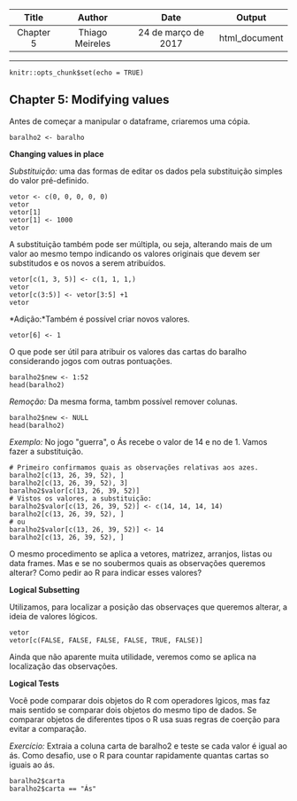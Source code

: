 | Title    | Author        |Date               | Output      |
|:--------:|:-------------:|:-----------------:|:-----------:|
|Chapter 5 |Thiago Meireles|24 de março de 2017|html_document|
---

```{r setup, include=FALSE}
knitr::opts_chunk$set(echo = TRUE)
```

## Chapter 5: Modifying values

Antes de começar a manipular o dataframe, criaremos uma cópia.
```
baralho2 <- baralho
```

**Changing values in place**

*Substituição:* uma das formas de editar os dados  pela substituição simples do valor pré-definido.
```
vetor <- c(0, 0, 0, 0, 0)
vetor
vetor[1]
vetor[1] <- 1000
vetor
```
A substituição também pode ser múltipla, ou seja, alterando mais de um valor ao mesmo tempo indicando os valores originais que devem ser substitudos e os novos a serem atribuídos.
```
vetor[c(1, 3, 5)] <- c(1, 1, 1,)
vetor
vetor[c(3:5)] <- vetor[3:5] +1
vetor
```
*Adição:*Também é possível criar novos valores.
```
vetor[6] <- 1
```
O que pode ser útil para atribuir os valores das cartas do baralho considerando jogos com outras pontuações.
```
baralho2$new <- 1:52
head(baralho2)
```
*Remoção:* Da mesma forma, tambm  possível remover colunas.
```
baralho2$new <- NULL
head(baralho2)
```
*Exemplo:* No jogo "guerra", o Ás recebe o valor de 14 e no de 1. Vamos fazer a substituição.
```
# Primeiro confirmamos quais as observações relativas aos azes.
baralho2[c(13, 26, 39, 52), ]
baralho2[c(13, 26, 39, 52), 3]
baralho2$valor[c(13, 26, 39, 52)]
# Vistos os valores, a substituição:
baralho2$valor[c(13, 26, 39, 52)] <- c(14, 14, 14, 14)
baralho2[c(13, 26, 39, 52), ]
# ou
baralho2$valor[c(13, 26, 39, 52)] <- 14
baralho2[c(13, 26, 39, 52), ]
```
O mesmo procedimento se aplica a vetores, matrizez, arranjos, listas ou data frames.
Mas e se no soubermos quais as observações queremos alterar? Como pedir ao R para indicar esses valores?

**Logical Subsetting**

Utilizamos, para localizar a posição das observaçes que queremos alterar, a ideia de valores lógicos.
```
vetor
vetor[c(FALSE, FALSE, FALSE, FALSE, TRUE, FALSE)]
```
Ainda que não aparente muita utilidade, veremos como se aplica na localização das observações.

**Logical Tests**

Você pode comparar dois objetos do R com operadores lgicos, mas faz mais sentido se comparar dois objetos do mesmo tipo de dados. Se comparar objetos de diferentes tipos o R usa suas regras de coerção para evitar a comparação.

*Exercício:* Extraia a coluna carta de baralho2 e teste se cada valor é igual ao ás. Como desafio, use o R para countar rapidamente quantas cartas so iguais ao ás.
```
baralho2$carta
baralho2$carta == "Ás"

```
